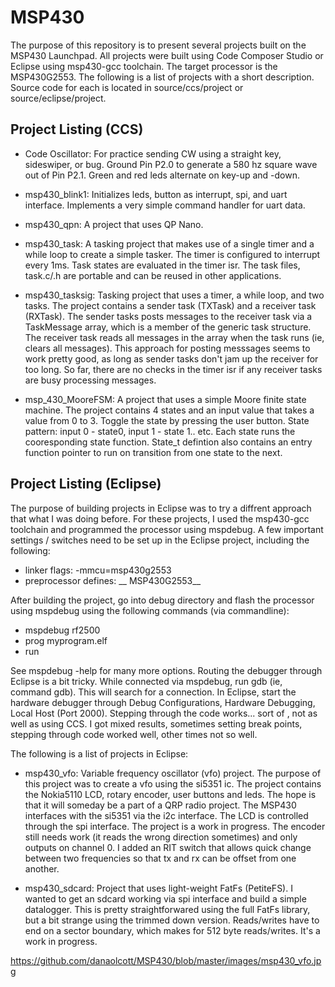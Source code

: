 

# MSP430

The purpose of this repository is to present several projects built on the MSP430 Launchpad.  All projects were built using Code Composer Studio or Eclipse using msp430-gcc toolchain.  The target processor is the MSP430G2553.  The following is a list of projects with a short description.  Source code for each is located in source/ccs/project or source/eclipse/project.   


Project Listing (CCS)
---------------------

- Code Oscillator:  For practice sending CW using a straight key, sideswiper, or bug.  Ground Pin P2.0 to generate a 580 hz square wave out of Pin P2.1.  Green and red leds alternate on key-up and -down.  

- msp430_blink1:  Initializes leds, button as interrupt, spi, and uart interface.  Implements a very simple command handler for uart data.

- msp430_qpn:  A project that uses QP Nano.

- msp430_task: A tasking project that makes use of a single timer and a while loop to create a simple tasker.  The timer is configured to interrupt every 1ms.  Task states are evaluated in the timer isr.  The task files, task.c/.h are portable and can be reused in other applications.

- msp430_tasksig: Tasking project that uses a timer, a while loop, and two tasks.  The project contains a sender task (TXTask) and a receiver task (RXTask).  The sender tasks posts messages to the receiver task via a TaskMessage array, which is a member of the generic task structure.  The receiver task reads all messages in the array when the task runs (ie, clears all messages).  This approach for posting messsages seems to work pretty good, as long as sender tasks don't jam up the receiver for too long.  So far, there are no checks in the timer isr if any receiver tasks are busy processing messages.

- msp_430_MooreFSM:  A project that uses a simple Moore finite state machine.  The project contains 4 states and an input value that takes a value from 0 to 3.  Toggle the state by pressing the user button.  State pattern: input 0 - state0, input 1 - state 1.. etc.  Each state runs the cooresponding state function.  State_t defintion also contains an entry function pointer to run on transition from one state to the next.

Project Listing (Eclipse)
-------------------------
The purpose of building projects in Eclipse was to try a diffrent approach that what I was doing before.  For these projects, I used the msp430-gcc toolchain and programmed the processor using mspdebug.  A few important settings / switches need to be set up in the Eclipse project, including the following:
- linker flags:  -mmcu=msp430g2553
- preprocessor defines:  __ MSP430G2553__

After building the project, go into debug directory and flash the processor using mspdebug using the following commands (via commandline):
  - mspdebug rf2500
  - prog myprogram.elf
  - run
 
See mspdebug -help for many more options.  Routing the debugger through Eclipse is a bit tricky.  While connected via mspdebug, run gdb (ie, command gdb).  This will search for a connection.  In Eclipse, start the hardware debugger through Debug Configurations, Hardware Debugging, Local Host (Port 2000).  Stepping through the code works... sort of , not as well as using CCS.  I got mixed results, sometimes setting break points, stepping through code worked well, other times not so well.

The following is a list of projects in Eclipse:

- msp430_vfo: Variable frequency oscillator (vfo) project.  The purpose of this project was to create a vfo using the si5351 ic.  The project contains the Nokia5110 LCD, rotary encoder, user buttons and leds.  The hope is that it will someday be a part of a QRP radio project.  The MSP430 interfaces with the si5351 via the i2c interface.  The LCD is controlled through the spi interface.  The project is a work in progress.  The encoder still needs work (it reads the wrong direction sometimes) and only outputs on channel 0.  I added an RIT switch that allows quick change between two frequencies so that tx and rx can be offset from one another.

- msp430_sdcard: Project that uses light-weight FatFs (PetiteFS).  I wanted to get an sdcard working via spi interface and build a simple datalogger.  This is pretty straightforwared using the full FatFs library, but a bit strange using the trimmed down version.  Reads/writes have to end on a sector boundary, which makes for 512 byte reads/writes.  It's a work in progress.


https://github.com/danaolcott/MSP430/blob/master/images/msp430_vfo.jpg

